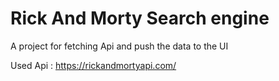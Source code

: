 # Rick And Morty Search engine  

A project for fetching Api and push the data to the UI

Used Api : https://rickandmortyapi.com/
